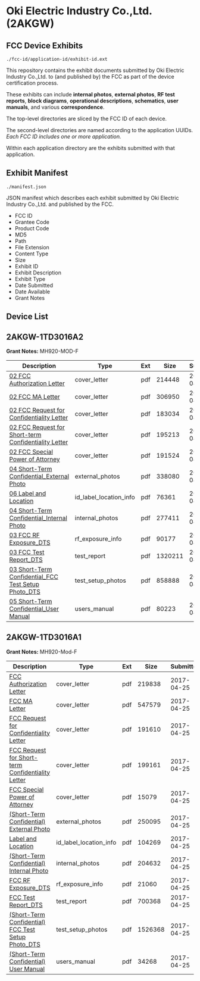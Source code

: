 # Oki Electric Industry Co.,Ltd. (2AKGW)
## FCC Device Exhibits

```
./fcc-id/application-id/exhibit-id.ext
```

This repository contains the exhibit documents submitted by Oki Electric Industry Co.,Ltd. to (and published by) the FCC as part of the device certification process.

These exhibits can include **internal photos**, **external photos**, **RF test reports**, **block diagrams**, **operational descriptions**, **schematics**, **user manuals**, and various **correspondence**.

The top-level directories are sliced by the FCC ID of each device.

The second-level directories are named according to the application UUIDs. *Each FCC ID includes one or more application.*

Within each application directory are the exhibits submitted with that application. 

## Exhibit Manifest

```
./manifest.json
```

JSON manifest which describes each exhibit submitted by Oki Electric Industry Co.,Ltd. and published by the FCC.

- FCC ID
- Grantee Code
- Product Code
- MD5
- Path
- File Extension
- Content Type
- Size
- Exhibit ID
- Exhibit Description
- Exhibit Type
- Date Submitted
- Date Available
- Grant Notes

## Device List
## 2AKGW-1TD3016A2
**Grant Notes:** MH920-MOD-F

| Description | Type | Ext | Size | Submitted | Available |
| ----------- | ---- | --- | ---- | --------- | --------- |
| [02 FCC Authorization Letter](2AKGW-1TD3016A2/82b58454fd59cd28ce14a32ed3ea1d75/3815348.pdf) | cover_letter | pdf | 214448 | 2018-04-13 | 2018-04-13 |
| [02 FCC MA Letter](2AKGW-1TD3016A2/82b58454fd59cd28ce14a32ed3ea1d75/3815349.pdf) | cover_letter | pdf | 306950 | 2018-04-13 | 2018-04-13 |
| [02 FCC Request for Confidentiality Letter](2AKGW-1TD3016A2/82b58454fd59cd28ce14a32ed3ea1d75/3815350.pdf) | cover_letter | pdf | 183034 | 2018-04-13 | 2018-04-13 |
| [02 FCC Request for Short-term Confidentiality Letter](2AKGW-1TD3016A2/82b58454fd59cd28ce14a32ed3ea1d75/3815351.pdf) | cover_letter | pdf | 195213 | 2018-04-13 | 2018-04-13 |
| [02 FCC Special Power of Attorney](2AKGW-1TD3016A2/82b58454fd59cd28ce14a32ed3ea1d75/3815352.pdf) | cover_letter | pdf | 191524 | 2018-04-13 | 2018-04-13 |
| [04 Short-Term Confidential_External Photo](2AKGW-1TD3016A2/82b58454fd59cd28ce14a32ed3ea1d75/3815376.pdf) | external_photos | pdf | 338080 | 2018-04-13 | 2018-05-13 |
| [06 Label and Location](2AKGW-1TD3016A2/82b58454fd59cd28ce14a32ed3ea1d75/3815355.pdf) | id_label_location_info | pdf | 76361 | 2018-04-13 | 2018-04-13 |
| [04 Short-Term Confidential_Internal Photo](2AKGW-1TD3016A2/82b58454fd59cd28ce14a32ed3ea1d75/3815377.pdf) | internal_photos | pdf | 277411 | 2018-04-13 | 2018-05-13 |
| [03 FCC RF Exposure_DTS](2AKGW-1TD3016A2/82b58454fd59cd28ce14a32ed3ea1d75/3815353.pdf) | rf_exposure_info | pdf | 90177 | 2018-04-13 | 2018-04-13 |
| [03 FCC Test Report_DTS](2AKGW-1TD3016A2/82b58454fd59cd28ce14a32ed3ea1d75/3815354.pdf) | test_report | pdf | 1320211 | 2018-04-13 | 2018-04-13 |
| [03 Short-Term Confidential_FCC Test Setup Photo_DTS](2AKGW-1TD3016A2/82b58454fd59cd28ce14a32ed3ea1d75/3815375.pdf) | test_setup_photos | pdf | 858888 | 2018-04-13 | 2018-05-13 |
| [05 Short-Term Confidential_User Manual](2AKGW-1TD3016A2/82b58454fd59cd28ce14a32ed3ea1d75/3815378.pdf) | users_manual | pdf | 80223 | 2018-04-13 | 2018-05-13 |
## 2AKGW-1TD3016A1
**Grant Notes:** MH920-Mod-F

| Description | Type | Ext | Size | Submitted | Available |
| ----------- | ---- | --- | ---- | --------- | --------- |
| [FCC Authorization Letter](2AKGW-1TD3016A1/be950260f4b93ca97ec736704e73fc04/3370929.pdf) | cover_letter | pdf | 219838 | 2017-04-25 | 2017-04-25 |
| [FCC MA Letter](2AKGW-1TD3016A1/be950260f4b93ca97ec736704e73fc04/3370930.pdf) | cover_letter | pdf | 547579 | 2017-04-25 | 2017-04-25 |
| [FCC Request for Confidentiality Letter](2AKGW-1TD3016A1/be950260f4b93ca97ec736704e73fc04/3370931.pdf) | cover_letter | pdf | 191610 | 2017-04-25 | 2017-04-25 |
| [FCC Request for Short-term Confidentiality Letter](2AKGW-1TD3016A1/be950260f4b93ca97ec736704e73fc04/3370932.pdf) | cover_letter | pdf | 199161 | 2017-04-25 | 2017-04-25 |
| [FCC Special Power of Attorney](2AKGW-1TD3016A1/be950260f4b93ca97ec736704e73fc04/3370933.pdf) | cover_letter | pdf | 15079 | 2017-04-25 | 2017-04-25 |
| [(Short-Term Confidential) External Photo](2AKGW-1TD3016A1/be950260f4b93ca97ec736704e73fc04/3370957.pdf) | external_photos | pdf | 250095 | 2017-04-25 | 2017-05-26 |
| [Label and Location](2AKGW-1TD3016A1/be950260f4b93ca97ec736704e73fc04/3370936.pdf) | id_label_location_info | pdf | 104269 | 2017-04-25 | 2017-04-25 |
| [(Short-Term Confidential) Internal Photo](2AKGW-1TD3016A1/be950260f4b93ca97ec736704e73fc04/3370958.pdf) | internal_photos | pdf | 204632 | 2017-04-25 | 2017-05-26 |
| [FCC RF Exposure_DTS](2AKGW-1TD3016A1/be950260f4b93ca97ec736704e73fc04/3370934.pdf) | rf_exposure_info | pdf | 21060 | 2017-04-25 | 2017-04-25 |
| [FCC Test Report_DTS](2AKGW-1TD3016A1/be950260f4b93ca97ec736704e73fc04/3370935.pdf) | test_report | pdf | 700368 | 2017-04-25 | 2017-04-25 |
| [(Short-Term Confidential) FCC Test Setup Photo_DTS](2AKGW-1TD3016A1/be950260f4b93ca97ec736704e73fc04/3370956.pdf) | test_setup_photos | pdf | 1526368 | 2017-04-25 | 2017-05-26 |
| [(Short-Term Confidential) User Manual](2AKGW-1TD3016A1/be950260f4b93ca97ec736704e73fc04/3370959.pdf) | users_manual | pdf | 34268 | 2017-04-25 | 2017-05-26 |
